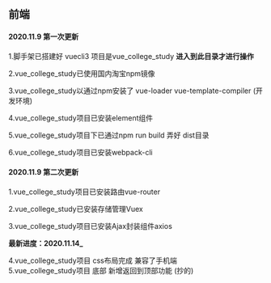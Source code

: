 ## 前端   

#### 2020.11.9 第一次更新

1.脚手架已搭建好  vuecli3   项目是vue_college_study   **进入到此目录才进行操作**

2.vue_college_study已使用国内淘宝npm镜像

3.vue_college_study以通过npm安装了 vue-loader vue-template-compiler (开发环境)  

4.vue_college_study项目已安装element组件

5.vue_college_study项目下已通过npm run build 弄好 dist目录

6.vue_college_study项目已安装webpack-cli

#### 2020.11.9 第二次更新

1.vue_college_study项目已安装路由vue-router

2.vue_college_study已安装存储管理Vuex 

3.vue_college_study项目已安装Ajax封装组件axios

**最新进度：2020.11.14_**  

4.vue_college_study项目 css布局完成  兼容了手机端  
5.vue_college_study项目 底部 新增返回到顶部功能 (抄的)

